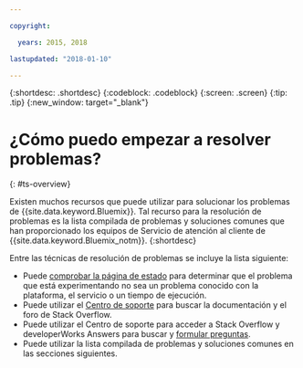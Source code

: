 ```yaml
---

copyright:

  years: 2015, 2018

lastupdated: "2018-01-10"

---
```


{:shortdesc: .shortdesc}
{:codeblock: .codeblock}
{:screen: .screen}
{:tip: .tip}
{:new_window: target="_blank"}


# ¿Cómo puedo empezar a resolver problemas?
{: #ts-overview}

Existen muchos recursos que puede utilizar para solucionar los problemas de {{site.data.keyword.Bluemix}}. Tal recurso para la resolución de problemas es la lista compilada de problemas y soluciones comunes que han proporcionado los equipos de Servicio de atención al cliente de {{site.data.keyword.Bluemix_notm}}.
{:shortdesc}

Entre las técnicas de resolución de problemas se incluye la lista siguiente:
* Puede [comprobar la página de estado](/docs/get-support/ViewStatus.html#viewing-bluemix-status) para determinar que el problema que está experimentando no sea un problema conocido con la plataforma, el servicio o un tiempo de ejecución.
* Puede utilizar el [Centro de soporte](/docs/get-support/howtogetsupport.html#using-avatar) para buscar la documentación y el foro de Stack Overflow.
* Puede utilizar el Centro de soporte para acceder a Stack Overflow y developerWorks Answers para buscar y [formular preguntas](/docs/get-support/howtogetsupport.html#asking-a-question).
* Puede utilizar la lista compilada de problemas y soluciones comunes en las secciones siguientes.
